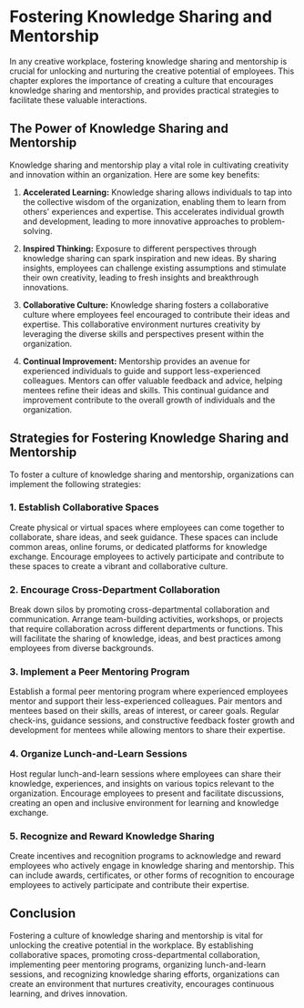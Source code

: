 Fostering Knowledge Sharing and Mentorship
=====================================================

In any creative workplace, fostering knowledge sharing and mentorship is crucial for unlocking and nurturing the creative potential of employees. This chapter explores the importance of creating a culture that encourages knowledge sharing and mentorship, and provides practical strategies to facilitate these valuable interactions.

The Power of Knowledge Sharing and Mentorship
---------------------------------------------

Knowledge sharing and mentorship play a vital role in cultivating creativity and innovation within an organization. Here are some key benefits:

1. **Accelerated Learning:** Knowledge sharing allows individuals to tap into the collective wisdom of the organization, enabling them to learn from others' experiences and expertise. This accelerates individual growth and development, leading to more innovative approaches to problem-solving.

2. **Inspired Thinking:** Exposure to different perspectives through knowledge sharing can spark inspiration and new ideas. By sharing insights, employees can challenge existing assumptions and stimulate their own creativity, leading to fresh insights and breakthrough innovations.

3. **Collaborative Culture:** Knowledge sharing fosters a collaborative culture where employees feel encouraged to contribute their ideas and expertise. This collaborative environment nurtures creativity by leveraging the diverse skills and perspectives present within the organization.

4. **Continual Improvement:** Mentorship provides an avenue for experienced individuals to guide and support less-experienced colleagues. Mentors can offer valuable feedback and advice, helping mentees refine their ideas and skills. This continual guidance and improvement contribute to the overall growth of individuals and the organization.

Strategies for Fostering Knowledge Sharing and Mentorship
---------------------------------------------------------

To foster a culture of knowledge sharing and mentorship, organizations can implement the following strategies:

### 1. Establish Collaborative Spaces

Create physical or virtual spaces where employees can come together to collaborate, share ideas, and seek guidance. These spaces can include common areas, online forums, or dedicated platforms for knowledge exchange. Encourage employees to actively participate and contribute to these spaces to create a vibrant and collaborative culture.

### 2. Encourage Cross-Department Collaboration

Break down silos by promoting cross-departmental collaboration and communication. Arrange team-building activities, workshops, or projects that require collaboration across different departments or functions. This will facilitate the sharing of knowledge, ideas, and best practices among employees from diverse backgrounds.

### 3. Implement a Peer Mentoring Program

Establish a formal peer mentoring program where experienced employees mentor and support their less-experienced colleagues. Pair mentors and mentees based on their skills, areas of interest, or career goals. Regular check-ins, guidance sessions, and constructive feedback foster growth and development for mentees while allowing mentors to share their expertise.

### 4. Organize Lunch-and-Learn Sessions

Host regular lunch-and-learn sessions where employees can share their knowledge, experiences, and insights on various topics relevant to the organization. Encourage employees to present and facilitate discussions, creating an open and inclusive environment for learning and knowledge exchange.

### 5. Recognize and Reward Knowledge Sharing

Create incentives and recognition programs to acknowledge and reward employees who actively engage in knowledge sharing and mentorship. This can include awards, certificates, or other forms of recognition to encourage employees to actively participate and contribute their expertise.

Conclusion
----------

Fostering a culture of knowledge sharing and mentorship is vital for unlocking the creative potential in the workplace. By establishing collaborative spaces, promoting cross-departmental collaboration, implementing peer mentoring programs, organizing lunch-and-learn sessions, and recognizing knowledge sharing efforts, organizations can create an environment that nurtures creativity, encourages continuous learning, and drives innovation.
